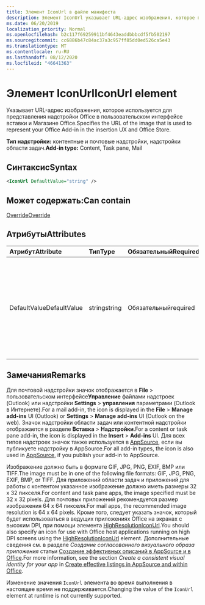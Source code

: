 ```yaml
---
title: Элемент IconUrl в файле манифеста
description: Элемент IconUrl указывает URL-адрес изображения, которое представляет надстройку Office в пользовательском интерфейсе вставки и магазине Office.
ms.date: 06/20/2019
localization_priority: Normal
ms.openlocfilehash: b2c117f69259911bf4643eaddbbbcdf5fb502197
ms.sourcegitcommit: cc6886b47c84ac37a3c957ff85dd0ed526ca5e43
ms.translationtype: MT
ms.contentlocale: ru-RU
ms.lasthandoff: 08/12/2020
ms.locfileid: "46641363"
---
```

# <a name="iconurl-element"></a><span data-ttu-id="67098-103">Элемент IconUrl</span><span class="sxs-lookup"><span data-stu-id="67098-103">IconUrl element</span></span>

<span data-ttu-id="67098-104">Указывает URL-адрес изображения, которое используется для представления надстройки Office в пользовательском интерфейсе вставки и Магазине Office.</span><span class="sxs-lookup"><span data-stu-id="67098-104">Specifies the URL of the image that is used to represent your Office Add-in in the insertion UX and Office Store.</span></span>

<span data-ttu-id="67098-105">**Тип надстройки:** контентные и почтовые надстройки, надстройки области задач.</span><span class="sxs-lookup"><span data-stu-id="67098-105">**Add-in type:** Content, Task pane, Mail</span></span>

## <a name="syntax"></a><span data-ttu-id="67098-106">Синтаксис</span><span class="sxs-lookup"><span data-stu-id="67098-106">Syntax</span></span>

```XML
<IconUrl DefaultValue="string" />
```

## <a name="can-contain"></a><span data-ttu-id="67098-107">Может содержать:</span><span class="sxs-lookup"><span data-stu-id="67098-107">Can contain</span></span>

[<span data-ttu-id="67098-108">Override</span><span class="sxs-lookup"><span data-stu-id="67098-108">Override</span></span>](override.md)

## <a name="attributes"></a><span data-ttu-id="67098-109">Атрибуты</span><span class="sxs-lookup"><span data-stu-id="67098-109">Attributes</span></span>

|<span data-ttu-id="67098-110">Атрибут</span><span class="sxs-lookup"><span data-stu-id="67098-110">Attribute</span></span>|<span data-ttu-id="67098-111">Тип</span><span class="sxs-lookup"><span data-stu-id="67098-111">Type</span></span>|<span data-ttu-id="67098-112">Обязательный</span><span class="sxs-lookup"><span data-stu-id="67098-112">Required</span></span>|<span data-ttu-id="67098-113">Описание</span><span class="sxs-lookup"><span data-stu-id="67098-113">Description</span></span>|
|:-----|:-----|:-----|:-----|
|<span data-ttu-id="67098-114">DefaultValue</span><span class="sxs-lookup"><span data-stu-id="67098-114">DefaultValue</span></span>|<span data-ttu-id="67098-115">string</span><span class="sxs-lookup"><span data-stu-id="67098-115">string</span></span>|<span data-ttu-id="67098-116">Обязательный</span><span class="sxs-lookup"><span data-stu-id="67098-116">required</span></span>|<span data-ttu-id="67098-117">Задает значение по умолчанию для этого параметра, представленное для языкового стандарта, который указан с помощью элемента [DefaultLocale](defaultlocale.md).</span><span class="sxs-lookup"><span data-stu-id="67098-117">Specifies the default value for this setting, expressed for the locale specified in the [DefaultLocale](defaultlocale.md) element.</span></span>|

## <a name="remarks"></a><span data-ttu-id="67098-118">Замечания</span><span class="sxs-lookup"><span data-stu-id="67098-118">Remarks</span></span>

<span data-ttu-id="67098-119">Для почтовой надстройки значок отображается в **File**  >  пользовательском интерфейсе**Управление** файлами надстроек (Outlook) или надстройки **Settings**  >  **управления** параметрами (Outlook в Интернете).</span><span class="sxs-lookup"><span data-stu-id="67098-119">For a mail add-in, the icon is displayed in the **File** > **Manage add-ins** UI (Outlook) or **Settings** > **Manage add-ins** UI (Outlook on the web).</span></span> <span data-ttu-id="67098-120">Значок надстройки области задач или контентной надстройки отображается в разделе **Вставка** > **Надстройки**.</span><span class="sxs-lookup"><span data-stu-id="67098-120">For a content or task pane add-in, the icon is displayed in the **Insert** > **Add-ins** UI.</span></span> <span data-ttu-id="67098-121">Для всех типов надстроек значок также используется в [AppSource](https://appsource.microsoft.com), если вы публикуете надстройку в AppSource.</span><span class="sxs-lookup"><span data-stu-id="67098-121">For all add-in types, the icon is also used in [AppSource](https://appsource.microsoft.com), if you publish your add-in to AppSource.</span></span>

<span data-ttu-id="67098-122">Изображение должно быть в формате GIF, JPG, PNG, EXIF, BMP или TIFF.</span><span class="sxs-lookup"><span data-stu-id="67098-122">The image must be in one of the following file formats: GIF, JPG, PNG, EXIF, BMP, or TIFF.</span></span> <span data-ttu-id="67098-123">Для приложений области задач и приложений для работы с контентом указанное изображение должно иметь размеры 32 х 32 пикселя.</span><span class="sxs-lookup"><span data-stu-id="67098-123">For content and task pane apps, the image specified must be 32 x 32 pixels.</span></span> <span data-ttu-id="67098-124">Для почтовых приложений рекомендуется размер изображения 64 х 64 пикселя.</span><span class="sxs-lookup"><span data-stu-id="67098-124">For mail apps, the recommended image resolution is 64 x 64 pixels.</span></span> <span data-ttu-id="67098-125">Кроме того, следует указать значок, который будет использоваться в ведущих приложениях Office на экранах c высоким DPI, при помощи элемента [HighResolutionIconUrl](highresolutioniconurl.md).</span><span class="sxs-lookup"><span data-stu-id="67098-125">You should also specify an icon for use with Office host applications running on high DPI screens using the [HighResolutionIconUrl](highresolutioniconurl.md) element.</span></span> <span data-ttu-id="67098-126">Дополнительные сведения см. в разделе _Создание согласованного визуального образа приложения_ статьи [Создание эффективных описаний в AppSource и в Office](/office/dev/store/create-effective-office-store-listings#create-a-consistent-visual-identity).</span><span class="sxs-lookup"><span data-stu-id="67098-126">For more information, see the section _Create a consistent visual identity for your app_ in [Create effective listings in AppSource and within Office](/office/dev/store/create-effective-office-store-listings#create-a-consistent-visual-identity).</span></span>

<span data-ttu-id="67098-127">Изменение значения `IconUrl` элемента во время выполнения в настоящее время не поддерживается.</span><span class="sxs-lookup"><span data-stu-id="67098-127">Changing the value of the `IconUrl` element at runtime is not currently supported.</span></span>
